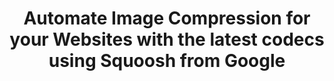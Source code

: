 ---
layout: post.njk
title: "Automate Image Compression for your Websites with the latest codecs using Squoosh from Google"
summary: "To get the smallest sizes for your web design images, you need to try the latest codecs like WebP, MozJPEG, AVIF and Google created an excellent tool that helps you automate that process."
thumb: "https://i.ytimg.com/vi/KvQ4WCIXg0w/hqdefault.jpg"
hero: "https://i.ytimg.com/vi/KvQ4WCIXg0w/maxresdefault.jpg"
video: "KvQ4WCIXg0w"
---